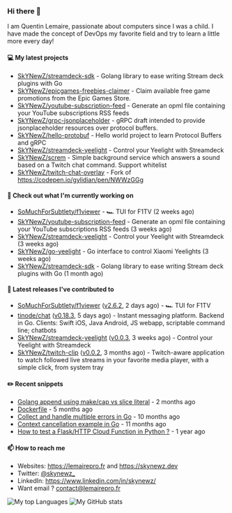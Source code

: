 ### Hi there 👋

I am Quentin Lemaire, passionate about computers since I was a child.
I have made the concept of DevOps my favorite field and try to learn a little more every day!

#### 💻 My latest projects


- [SkYNewZ/streamdeck-sdk](https://github.com/SkYNewZ/streamdeck-sdk) - Golang library to ease writing Stream deck plugins with Go
- [SkYNewZ/epicgames-freebies-claimer](https://github.com/SkYNewZ/epicgames-freebies-claimer) - Claim available free game promotions from the Epic Games Store.
- [SkYNewZ/youtube-subscription-feed](https://github.com/SkYNewZ/youtube-subscription-feed) - Generate an opml file containing your YouTube subscriptions RSS feeds
- [SkYNewZ/grpc-jsonplaceholder](https://github.com/SkYNewZ/grpc-jsonplaceholder) - gRPC draft intended to provide jsonplaceholder resources over protocol buffers.
- [SkYNewZ/hello-protobuf](https://github.com/SkYNewZ/hello-protobuf) - Hello world project to learn Protocol Buffers and gRPC
- [SkYNewZ/streamdeck-yeelight](https://github.com/SkYNewZ/streamdeck-yeelight) - Control your Yeelight with Streamdeck
- [SkYNewZ/screm](https://github.com/SkYNewZ/screm) - Simple background service which answers a sound based on a Twitch chat command. Support whitelist
- [SkYNewZ/twitch-chat-overlay](https://github.com/SkYNewZ/twitch-chat-overlay) - Fork of https://codepen.io/gylidian/pen/NWWzGGg

#### 👷 Check out what I'm currently working on


- [SoMuchForSubtlety/f1viewer](https://github.com/SoMuchForSubtlety/f1viewer) - 🏎️ TUI for F1TV (2 weeks ago)
- [SkYNewZ/youtube-subscription-feed](https://github.com/SkYNewZ/youtube-subscription-feed) - Generate an opml file containing your YouTube subscriptions RSS feeds (3 weeks ago)
- [SkYNewZ/streamdeck-yeelight](https://github.com/SkYNewZ/streamdeck-yeelight) - Control your Yeelight with Streamdeck (3 weeks ago)
- [SkYNewZ/go-yeelight](https://github.com/SkYNewZ/go-yeelight) - Go interface to control Xiaomi Yeelights (3 weeks ago)
- [SkYNewZ/streamdeck-sdk](https://github.com/SkYNewZ/streamdeck-sdk) - Golang library to ease writing Stream deck plugins with Go (1 month ago)

#### 🚀 Latest releases I've contributed to


- [SoMuchForSubtlety/f1viewer](https://github.com/SoMuchForSubtlety/f1viewer) ([v2.6.2](https://github.com/SoMuchForSubtlety/f1viewer/releases/tag/v2.6.2), 2 days ago) - 🏎️ TUI for F1TV
- [tinode/chat](https://github.com/tinode/chat) ([v0.18.3](https://github.com/tinode/chat/releases/tag/v0.18.3), 5 days ago) - Instant messaging platform. Backend in Go. Clients: Swift iOS, Java Android, JS webapp, scriptable command line; chatbots
- [SkYNewZ/streamdeck-yeelight](https://github.com/SkYNewZ/streamdeck-yeelight) ([v0.0.3](https://github.com/SkYNewZ/streamdeck-yeelight/releases/tag/v0.0.3), 3 weeks ago) - Control your Yeelight with Streamdeck
- [SkYNewZ/twitch-clip](https://github.com/SkYNewZ/twitch-clip) ([v0.0.2](https://github.com/SkYNewZ/twitch-clip/releases/tag/v0.0.2), 3 months ago) - Twitch-aware application to watch followed live streams in your favorite media player, with a simple click, from system tray

#### ✏️ Recent snippets


- [Golang append using make/cap vs slice literal](https://gist.github.com/ebdcb5d1737bcabc66238d0818250f4b) - 2 months ago
- [Dockerfile](https://gist.github.com/0a0e1b32f91ea09efa1f5bdfef480b21) - 5 months ago
- [Collect and handle multiple errors in Go](https://gist.github.com/f430d44a9bab539696c27b98c44a7921) - 10 months ago
- [Context cancellation example in Go](https://gist.github.com/36b5256e0f0c4094cadfc1d9f1f96547) - 11 months ago
- [How to test a Flask/HTTP Cloud Function in Python ?](https://gist.github.com/aa4fb352c52e209776e11ba442160544) - 1 year ago

#### 📫 How to reach me

- Websites: https://lemairepro.fr and https://skynewz.dev
- Twitter: [@skynewz_](https://twitter.com/skynewz_)
- LinkedIn: https://www.linkedin.com/in/skynewz/
- Want email ? [contact@lemairepro.fr](mailto:contact@lemairepro.fr?subject=Contact%20from%20your%20Github%20Profile)

![My top Languages](https://github-readme-stats.vercel.app/api/top-langs/?username=skynewz&hide=javascript,html,css,typescript&layout=compact)
![My GitHub stats](https://github-readme-stats.vercel.app/api?username=skynewz&count_private=true&show_icons=true)
